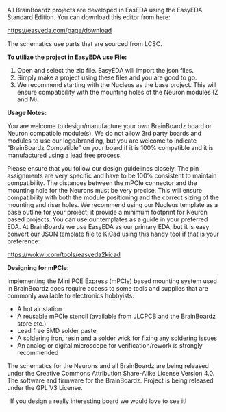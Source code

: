 ﻿All BrainBoardz projects are developed in EasEDA using the EasyEDA Standard Edition. You can download this editor from here: 

<https://easyeda.com/page/download>

The schematics use parts that are sourced from LCSC. 

**To utilize the project in EasyEDA use File:**

1) Open and select the zip file. EasyEDA will import the json files. 
1) Simply make a project using these files and you are good to go. 
1) We recommend starting with the Nucleus as the base project. This will ensure compatibility with the mounting holes of the Neuron modules (Z and M). 

**Usage Notes:** 

You are welcome to design/manufacture your own BrainBoardz board or Neuron compatible module(s). We do not allow 3rd party boards and modules to use our logo/branding, but you are welcome to indicate “BrainBoardz Compatible” on your board if it is 100% compatible and it is manufactured using a lead free process.

Please ensure that you follow our design guidelines closely. The pin assignments are very specific and have to be 100% consistent to maintain compatibility.  The distances between the mPCIe connector and the mounting hole for the Neurons must be very precise. This will ensure compatibility with both the module positioning and the correct sizing of the mounting and riser holes. We recommend using our Nucleus template as a base outline for your project; it provide a minimum footprint for Neuron based projects. You can use our templates as a guide in your preferred EDA. At BrainBoardz we use EasyEDA as our primary EDA, but it is easy convert our JSON template file to KiCad using this handy tool if that is your preference:

<https://wokwi.com/tools/easyeda2kicad>


**Designing for mPCIe:**

Implementing the Mini PCE Express (mPCIe) based mounting system used in BrainBoardz does require access to some tools and supplies that are commonly available to electronics hobbyists:

- A hot air station
- A reusable mPCIe stencil (available from JLCPCB and the BrainBoardz store etc.)
- Lead free SMD solder paste
- A soldering iron, resin and a solder wick for fixing any soldering issues
- An analog or digital microscope for verification/rework is strongly recommended

The schematics for the Neurons and all BrainBoardz are being released under the Creative Commons Attribution Share-Alike License Version 4.0. The software and firmware for the BrainBoardz. Project is being released under the GPL V3 License.

` `If you design a really interesting board we would love to see it!



